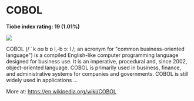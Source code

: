 # COBOL
**Tiobe index rating: 19 (1.01%)**



![](https://www.apollo-formation.com/wp-content/uploads/formation-cobol-300x169.jpg)

COBOL (/ ˈ k oʊ b ɒ l,-b ɔː l /; an acronym for "common business-oriented language") is a compiled English-like computer programming language designed for business use. It is an imperative, procedural and, since 2002, object-oriented language. COBOL is primarily used in business, finance, and administrative systems for companies and governments. COBOL is still widely used in applications ...

More at: https://en.wikipedia.org/wiki/COBOL
